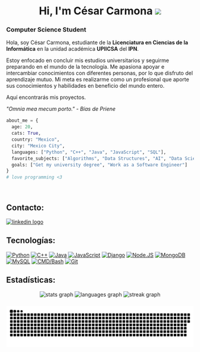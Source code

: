 <h1 align="center">Hi, I'm César Carmona <img src="https://media.giphy.com/media/JvxG1YZ5BcSy1GU0DN/giphy.gif" width="70"></h1>

### Computer Science Student

Hola, soy César Carmona, estudiante de la **Licenciatura en Ciencias de la Informática** en la unidad académica **UPIICSA** del **IPN**.

Estoy enfocado en concluir mis estudios universitarios y seguirme preparando en el mundo de la tecnología. Me apasiona apoyar e intercambiar conocimientos con diferentes personas, por lo que disfruto del aprendizaje mutuo. Mi meta es realizarme como un profesional que aporte sus conocimientos y habilidades en beneficio del mundo entero. 

Aquí encontrarás mis proyectos.

*"Omnia mea mecum porto."*
*- Bías de Priene*


```py
about_me = {
  age: 20,
  cats: True,
  country: "Mexico",
  city: "Mexico City", 
  languages: ["Python", "C++", "Java", "JavaScript", "SQL"],
  favorite_subjects: ["Algorithms", "Data Structures", "AI", "Data Science", "Python"],
  goals: ["Get my university degree", "Work as a Software Engineer"]
}
# love programming <3
```
</br>

## Contacto:

<div align="left">
  <a href="https://www.linkedin.com/in/c%C3%A9sar-carmona-67a751308/" target="_blank">
    <img src="https://img.shields.io/static/v1?message=C%C3%A9sar%20Carmona&logo=linkedin&label=&color=0077B5&logoColor=white&labelColor=101010&style=for-the-badge" height="26" alt="linkedin logo"  />
  </a>
</div>

###

###

## Tecnologías:
[![Python](https://img.shields.io/badge/Python-F7DF1E?style=for-the-badge&logo=python&logoColor=white&labelColor=101010)]()
[![C++](https://img.shields.io/badge/C++-00599C?style=for-the-badge&logo=c%2B%2B&logoColor=white&labelColor=101010)]()
[![Java](https://img.shields.io/badge/Java-007396?style=for-the-badge&logoColor=8B4513&labelColor=FF0000&color=FF0000)](https://fontawesome.com/icons/java?f=brands&s=solid&icon=java)
[![JavaScript](https://img.shields.io/badge/JavaScript-F7DF1E?style=for-the-badge&logo=javascript&logoColor=white&labelColor=101010)]()
[![Django](https://img.shields.io/badge/Django-092E20?style=for-the-badge&logo=django&logoColor=white&labelColor=101010)]()
[![Node.JS](https://img.shields.io/badge/Node.JS-339933?style=for-the-badge&logo=node.js&logoColor=white&labelColor=101010)]()
[![MongoDB](https://img.shields.io/badge/MongoDB-47A248?style=for-the-badge&logo=mongodb&logoColor=white&labelColor=101010)]()
[![MySQL](https://img.shields.io/badge/MySQL-4479A1?style=for-the-badge&logo=mysql&logoColor=white&labelColor=101010)]()
[![CMD/Bash](https://img.shields.io/badge/CMD%2FBash-4D4D4D?style=for-the-badge&logo=gnu-bash&logoColor=white&labelColor=101010)]()
[![Git](https://img.shields.io/badge/Git-F05032?style=for-the-badge&logo=git&logoColor=white&labelColor=101010)](https://fontawesome.com/icons/git?f=brands&s=solid)

## Estadísticas:
<div align="center">
  <img src="https://github-readme-stats.vercel.app/api?username=CesarCarmona30&hide_title=false&hide_rank=false&show_icons=true&include_all_commits=true&count_private=true&disable_animations=false&theme=github_dark&locale=en&hide_border=true&order=1" height="150" alt="stats graph"/>
  <img src="https://github-readme-stats.vercel.app/api/top-langs?username=CesarCarmona30&locale=en&hide_title=true&layout=compact&card_width=320&langs_count=5&theme=github_dark&hide_border=true&order=2" height="150" alt="languages graph"/>
  <img src="https://streak-stats.demolab.com?user=CesarCarmona30&locale=en&mode=weekly&theme=github_dark&hide_border=true&border_radius=4&order=3" height="150" alt="streak graph"/>
</div>

###

<img align="center" width="1000" src="assets/github-snake.svg" alt="snake"/>

<div id="header" align="center">
  <img src="https://komarev.com/ghpvc/?username=cesarcarmona30&style=for-the-badge&color=blue" alt=""/>
</div>

###
